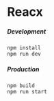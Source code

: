 # Reacx

##### Development

```
npm install
npm run dev
```

##### Production
```
npm build
npm run start
```
